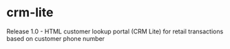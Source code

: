# crm-lite
Release 1.0 - HTML customer lookup portal (CRM Lite) for retail transactions based on customer phone number
